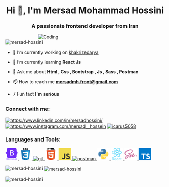 <h1 align="center">Hi 👋, I'm Mersad Mohammad Hossini</h1>
<h3 align="center">A passionate frontend developer from Iran</h3>
<img align="right" alt="Coding" width="400" src="https://komarev.com/ghpvc/?username=mersad-hossini&label=Profile%20views&color=0e75b6&style=flat">

<p align="left"> <img src="https://komarev.com/ghpvc/?username=mersad-hossini&label=Profile%20views&color=0e75b6&style=flat" alt="mersad-hossini" /> </p>

- 🔭 I’m currently working on [khakrizedarya](https://khakrizedarya.ir/)

- 🌱 I’m currently learning **React Js**

- 💬 Ask me about **Html , Css , Bootstrap , Js , Sass , Postman**

- 📫 How to reach me **mersadmh.front@gmail.com**

- ⚡ Fun fact **I'm serious**

<h3 align="left">Connect with me:</h3>
<p align="left">
<a href="https://www.linkedin.com/in/mersadhossini/" target="blank"><img align="center" src="https://raw.githubusercontent.com/rahuldkjain/github-profile-readme-generator/master/src/images/icons/Social/linked-in-alt.svg" alt="https://www.linkedin.com/in/mersadhossini/" height="30" width="40" /></a>
<a href="https://instagram.com/https://www.instagram.com/mersad__hossein" target="blank"><img align="center" src="https://raw.githubusercontent.com/rahuldkjain/github-profile-readme-generator/master/src/images/icons/Social/instagram.svg" alt="https://www.instagram.com/mersad__hossein" height="30" width="40" /></a>
<a href="https://discord.gg/icarus5058" target="blank"><img align="center" src="https://raw.githubusercontent.com/rahuldkjain/github-profile-readme-generator/master/src/images/icons/Social/discord.svg" alt="icarus5058" height="30" width="40" /></a>
</p>

<h3 align="left">Languages and Tools:</h3>
<p align="left"> <a href="https://getbootstrap.com" target="_blank" rel="noreferrer"> <img src="https://raw.githubusercontent.com/devicons/devicon/master/icons/bootstrap/bootstrap-plain-wordmark.svg" alt="bootstrap" width="40" height="40"/> </a> <a href="https://www.w3schools.com/css/" target="_blank" rel="noreferrer"> <img src="https://raw.githubusercontent.com/devicons/devicon/master/icons/css3/css3-original-wordmark.svg" alt="css3" width="40" height="40"/> </a> <a href="https://git-scm.com/" target="_blank" rel="noreferrer"> <img src="https://www.vectorlogo.zone/logos/git-scm/git-scm-icon.svg" alt="git" width="40" height="40"/> </a> <a href="https://www.w3.org/html/" target="_blank" rel="noreferrer"> <img src="https://raw.githubusercontent.com/devicons/devicon/master/icons/html5/html5-original-wordmark.svg" alt="html5" width="40" height="40"/> </a> <a href="https://developer.mozilla.org/en-US/docs/Web/JavaScript" target="_blank" rel="noreferrer"> <img src="https://raw.githubusercontent.com/devicons/devicon/master/icons/javascript/javascript-original.svg" alt="javascript" width="40" height="40"/> </a> <a href="https://postman.com" target="_blank" rel="noreferrer"> <img src="https://www.vectorlogo.zone/logos/getpostman/getpostman-icon.svg" alt="postman" width="40" height="40"/> </a> <a href="https://www.python.org" target="_blank" rel="noreferrer"> <img src="https://raw.githubusercontent.com/devicons/devicon/master/icons/python/python-original.svg" alt="python" width="40" height="40"/> </a> <a href="https://reactjs.org/" target="_blank" rel="noreferrer"> <img src="https://raw.githubusercontent.com/devicons/devicon/master/icons/react/react-original-wordmark.svg" alt="react" width="40" height="40"/> </a> <a href="https://sass-lang.com" target="_blank" rel="noreferrer"> <img src="https://raw.githubusercontent.com/devicons/devicon/master/icons/sass/sass-original.svg" alt="sass" width="40" height="40"/> </a> <a href="https://www.typescriptlang.org/" target="_blank" rel="noreferrer"> <img src="https://raw.githubusercontent.com/devicons/devicon/master/icons/typescript/typescript-original.svg" alt="typescript" width="40" height="40"/> </a> </p>

<p><img align="left" src="https://github-readme-stats.vercel.app/api/top-langs?username=mersad-hossini&show_icons=true&locale=en&layout=compact" alt="mersad-hossini" /></p>

<p>&nbsp;<img align="center" src="https://github-readme-stats.vercel.app/api?username=mersad-hossini&show_icons=true&locale=en" alt="mersad-hossini" /></p>

<p><img align="center" src="https://github-readme-streak-stats.herokuapp.com/?user=mersad-hossini&" alt="mersad-hossini" /></p>
